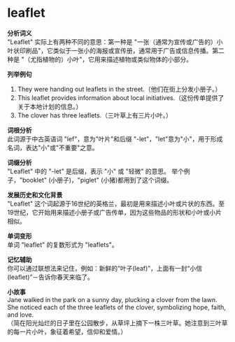 # leaflet

**分析词义**  
"Leaflet" 实际上有两种不同的意思：第一种是 "一张（通常为宣传或广告的）小叶状印刷品"，它类似于一张小的海报或宣传册，通常用于广告或信息传播。第二种是 "（尤指植物的）小叶"，它用来描述植物或类似物体的小部分。

  

**列举例句**

  

1.  They were handing out leaflets in the street.（他们在街上分发小册子。）
2.  This leaflet provides information about local initiatives.（这份传单提供了关于本地计划的信息。）
3.  The clover has three leaflets.（三叶草上有三片小叶。）

  

**词根分析**  
此词源于中古英语词 "lef"，意为"叶片"和后缀 "-let"，"let"意为"小"，用于形成名词，表达"小"或"不重要"之意。

  

**词缀分析**  
"Leaflet" 中的 "-let" 是后缀，表示 "小" 或 "轻微" 的意思。 举个例子，"booklet" (小册子)，"piglet" (小猪)都用到了这个词缀。

  

**发展历史和文化背景**  
"Leaflet" 这个词起源于16世纪的英格兰，最初是用来描述小叶或片状的东西。至19世纪，它开始用来描述小册子或广告传单，因为这些物品的形状和小叶或小片相似。

  

**单词变形**  
单词 "leaflet" 的复数形式为 "leaflets"。

  

**记忆辅助**  
你可以通过联想法来记住，例如：新鲜的“叶子(leaf)”，上面有一封“小信(leaflet)”－告诉你春天来临了。

  

**小故事**  
Jane walked in the park on a sunny day, plucking a clover from the lawn. She noticed each of the three leaflets of the clover, symbolizing hope, faith, and love.  
（简在阳光灿烂的日子里在公园散步，从草坪上摘下一株三叶草。她注意到三叶草的每一片小叶，象征着希望，信仰和爱情。）
